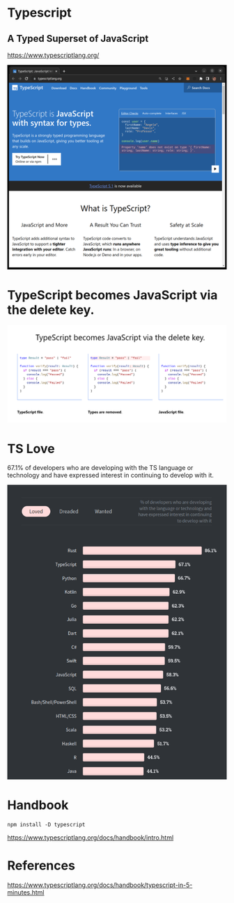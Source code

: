 # Typescript
## A Typed Superset of JavaScript

https://www.typescriptlang.org/

![](typescript.png)

# TypeScript becomes JavaScript via the delete key.

![](ts-js.png)

# TS Love

67.1% of developers who are developing with the TS language or technology and have expressed interest in continuing to develop with it.

![](love.png)

# Handbook

```
npm install -D typescript
```

https://www.typescriptlang.org/docs/handbook/intro.html

# References

https://www.typescriptlang.org/docs/handbook/typescript-in-5-minutes.html


